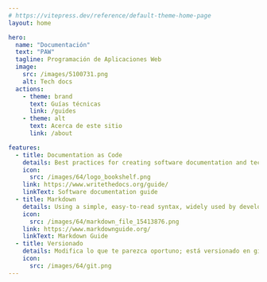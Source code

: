 ```yaml
---
# https://vitepress.dev/reference/default-theme-home-page
layout: home

hero:
  name: "Documentación"
  text: "PAW"
  tagline: Programación de Aplicaciones Web
  image:
    src: /images/5100731.png
    alt: Tech docs
  actions:
    - theme: brand
      text: Guías técnicas
      link: /guides
    - theme: alt
      text: Acerca de este sitio
      link: /about

features:
  - title: Documentation as Code 
    details: Best practices for creating software documentation and technical writing.
    icon:
      src: /images/64/logo_bookshelf.png
    link: https://www.writethedocs.org/guide/
    linkText: Software documentation guide
  - title: Markdown
    details: Using a simple, easy-to-read syntax, widely used by developers. 
    icon:
      src: /images/64/markdown_file_15413876.png
    link: https://www.markdownguide.org/
    linkText: Markdown Guide
  - title: Versionado
    details: Modifica lo que te parezca oportuno; está versionado en git.
    icon:
      src: /images/64/git.png
---
```


